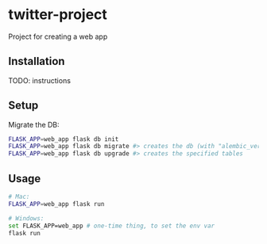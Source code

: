 # twitter-project
Project for creating a web app


## Installation

TODO: instructions

## Setup

Migrate the DB: 
```sh
FLASK_APP=web_app flask db init
FLASK_APP=web_app flask db migrate #> creates the db (with "alembic_version" table)
FLASK_APP=web_app flask db upgrade #> creates the specified tables
```

## Usage

```sh
# Mac:
FLASK_APP=web_app flask run

# Windows:
set FLASK_APP=web_app # one-time thing, to set the env var
flask run
```